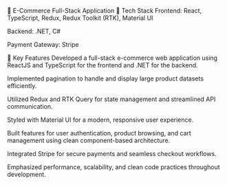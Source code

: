 🛒 E-Commerce Full-Stack Application
🧰 Tech Stack
Frontend: React, TypeScript, Redux, Redux Toolkit (RTK), Material UI

Backend: .NET, C#

Payment Gateway: Stripe

📌 Key Features
Developed a full-stack e-commerce web application using ReactJS and TypeScript for the frontend and .NET for the backend.

Implemented pagination to handle and display large product datasets efficiently.

Utilized Redux and RTK Query for state management and streamlined API communication.

Styled with Material UI for a modern, responsive user experience.

Built features for user authentication, product browsing, and cart management using clean component-based architecture.

Integrated Stripe for secure payments and seamless checkout workflows.

Emphasized performance, scalability, and clean code practices throughout development.
